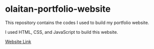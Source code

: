 # olaitan-portfolio-website

This repository contains the codes I used to build my portfolio website.

I used HTML, CSS, and JavaScript to build this website.


[Website Link](https://ohlaw.github.io/olaitan-lawal-portfolio/)
